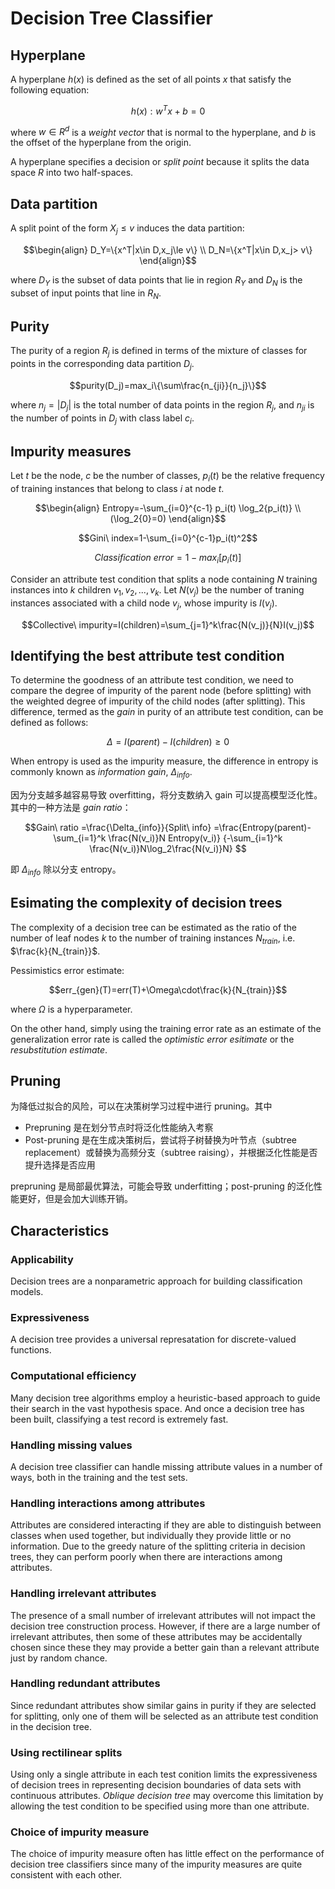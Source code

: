 # Decision Tree Classifier
## Hyperplane
A hyperplane $h(x)$ is defined as the set of all points $x$ that satisfy the following equation:

$$h(x):w^Tx+b=0$$

where $w\in R^d$ is a *weight vector* that is normal to the hyperplane, and $b$ is the offset of the hyperplane from the origin.

A hyperplane specifies a decision or *split point* because it splits the data space $R$ into two half-spaces.

## Data partition
A split point of the form $X_j\le v$ induces the data partition:

$$\begin{align}
D_Y=\{x^T|x\in D,x_j\le v\} \\
D_N=\{x^T|x\in D,x_j> v\}
\end{align}$$

where $D_Y$ is the subset of data points that lie in region $R_Y$ and $D_N$ is the subset of input points that line in $R_N$.

## Purity
The purity of a region $R_j$ is defined in terms of the mixture of classes for points in the corresponding data partition $D_j$.

$$purity(D_j)=max_i\{\sum\frac{n_{ji}}{n_j}\}$$

where $n_j=|D_j|$ is the total number of data points in the region $R_j$, and $n_{ji}$ is the number of points in $D_j$ with class label $c_i$.

## Impurity measures
Let $t$ be the node, $c$ be the number of classes, $p_i(t)$ be the relative frequency of training instances that belong to class $i$ at node $t$.

$$\begin{align}
Entropy=-\sum_{i=0}^{c-1} p_i(t) \log_2{p_i(t)} \\
(\log_2{0}=0)
\end{align}$$

$$Gini\ index=1-\sum_{i=0}^{c-1}p_i(t)^2$$

$$Classification\ error=1-max_i[p_i(t)]$$

Consider an attribute test condition that splits a node containing $N$ training instances into $k$ children ${v_1,v_2,...,v_k}$. Let $N(v_j)$ be the number of traning instances associated with a child node $v_j$, whose impurity is $I(v_j)$.

$$Collective\ impurity=I(children)=\sum_{j=1}^k\frac{N(v_j)}{N}I(v_j)$$


## Identifying the best attribute test condition
To determine the goodness of an attribute test condition, we need to compare the degree of impurity of the parent node (before splitting) with the weighted degree of impurity of the child nodes (after splitting). This difference, termed as the $gain$ in purity of an attribute test condition, can be defined as follows:

$$\Delta=I(parent)-I(children)\ge0$$

When entropy is used as the impurity measure, the difference in entropy is commonly known as *information gain*, $\Delta_{info}$.

因为分支越多越容易导致 overfitting，将分支数纳入 gain 可以提高模型泛化性。其中的一种方法是 *gain ratio*：

$$Gain\ ratio
=\frac{\Delta_{info}}{Split\ info}
=\frac{Entropy(parent)-\sum_{i=1}^k \frac{N(v_i)}N Entropy(v_i)}
{-\sum_{i=1}^k \frac{N(v_i)}N\log_2\frac{N(v_i)}N}
$$

即 $\Delta_{info}$ 除以分支 entropy。


## Esimating the complexity of decision trees
The complexity of a decision tree can be estimated as the ratio of the number of leaf nodes $k$ to the number of training instances $N_{train}$, i.e. $\frac{k}{N_{train}}$.

Pessimistics error estimate:

$$err_{gen}(T)=err(T)+\Omega\cdot\frac{k}{N_{train}}$$

where $\Omega$ is a hyperparameter.

On the other hand, simply using the training error rate as an estimate of the generalization error rate is called the *optimistic error esitimate* or the *resubstitution estimate*.


## Pruning
为降低过拟合的风险，可以在决策树学习过程中进行 pruning。其中
- Prepruning 是在划分节点时将泛化性能纳入考察
- Post-pruning 是在生成决策树后，尝试将子树替换为叶节点（subtree replacement）或替换为高频分支（subtree raising），并根据泛化性能是否提升选择是否应用

prepruning 是局部最优算法，可能会导致 underfitting；post-pruning 的泛化性能更好，但是会加大训练开销。


## Characteristics
### Applicability
Decision trees are a nonparametric approach for building classification models.

### Expressiveness
A decision tree provides a universal represatation for discrete-valued functions.

### Computational efficiency
Many decision tree algorithms employ a heuristic-based approach to guide their search in the vast hypothesis space. And once a decision tree has been built, classifying a test record is extremely fast.

### Handling missing values
A decision tree classifier can handle missing attribute values in a number of ways, both in the training and the test sets.

### Handling interactions among attributes
Attributes are considered interacting if they are able to distinguish between classes when used together, but individually they provide little or no information. Due to the greedy nature of the splitting criteria in decision trees, they can perform poorly when there are interactions among attributes.

### Handling irrelevant attributes
The presence of a small number of irrelevant attributes will not impact the decision tree construction process. However, if there are a large number of irrelevant attributes, then some of these attributes may be accidentally chosen since these they may provide a better gain than a relevant attribute just by random chance.

### Handling redundant attributes
Since redundant attributes show similar gains in purity if they are selected for splitting, only one of them will be selected as an attribute test condition in the decision tree.

### Using rectilinear splits
Using only a single attribute in each test conition limits the expressiveness of decision trees in representing decision boundaries of data sets with continuous attributes. *Oblique decision tree* may overcome this limitation by allowing the test condition to be specified using more than one attribute.

### Choice of impurity measure
The choice of impurity measure often has little effect on the performance of decision tree classifiers since many of the impurity measures are quite consistent with each other.
